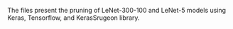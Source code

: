 The files present the pruning of LeNet-300-100 and LeNet-5 models using Keras, Tensorflow, and KerasSrugeon library.
